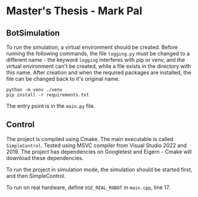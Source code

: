 # Master's Thesis - Mark Pal

## BotSimulation
To run the simulation, a virtual environment should be created. Before running the following commands, the file `logging.py` must be changed to a different name - the keyword `logging` interferes with pip or venv, and the virtual environment can't be created, while a file exists in the directory with this name. After creation and when the required packages are installed, the file can be changed back to it's original name.

```
python -m venv ./venv
pip install -r requirements.txt
```

The entry point is in the `main.py` file.

## Control
The project is compiled using Cmake. The main executable is called `SimpleControl`. Tested using MSVC compiler from Visual Studio 2022 and 2019. The project has dependencies on Googletest and Eigern - Cmake will download these dependencies.

To run the project in simulation mode, the simulation should be started first, and then SimpleControl.

To run on real hardware, define `USE_REAL_ROBOT` in `main.cpp`, line 17.
